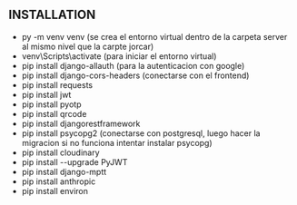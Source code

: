 ## INSTALLATION

- py -m venv venv (se crea el entorno virtual dentro de la carpeta server al mismo nivel que la carpte jorcar)
- venv\Scripts\activate (para iniciar el entorno virtual)
- pip install django-allauth (para la autenticacion con google)
- pip install django-cors-headers (conectarse con el frontend)
- pip install requests
- pip install jwt
- pip install pyotp
- pip install qrcode
- pip install djangorestframework
- pip install psycopg2 (conectarse con postgresql, luego hacer la migracion si no funciona intentar instalar psycopg)
- pip install cloudinary
- pip install --upgrade PyJWT
- pip install django-mptt
- pip install anthropic
- pip install environ
